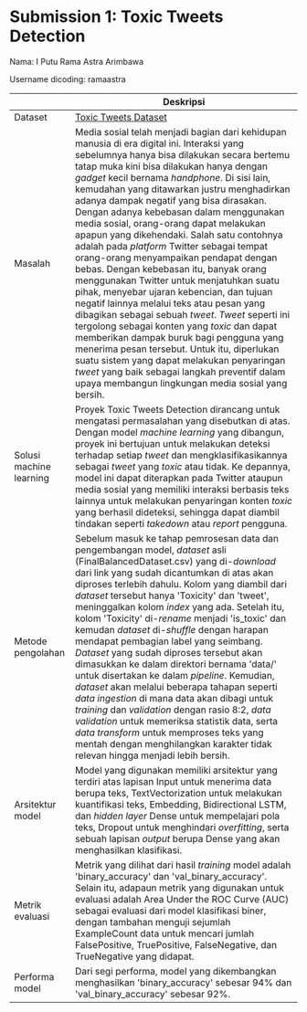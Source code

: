# Submission 1: Toxic Tweets Detection
Nama: I Putu Rama Astra Arimbawa

Username dicoding: ramaastra

| | Deskripsi |
| ----------- | ----------- |
| Dataset | [Toxic Tweets Dataset](https://www.kaggle.com/datasets/ashwiniyer176/toxic-tweets-dataset) |
| Masalah | Media sosial telah menjadi bagian dari kehidupan manusia di era digital ini. Interaksi yang sebelumnya hanya bisa dilakukan secara bertemu tatap muka kini bisa dilakukan hanya dengan _gadget_ kecil bernama _handphone_. Di sisi lain, kemudahan yang ditawarkan justru menghadirkan adanya dampak negatif yang bisa dirasakan. Dengan adanya kebebasan dalam menggunakan media sosial, orang-orang dapat melakukan apapun yang dikehendaki. Salah satu contohnya adalah pada _platform_ Twitter sebagai tempat orang-orang menyampaikan pendapat dengan bebas. Dengan kebebasan itu, banyak orang menggunakan Twitter untuk menjatuhkan suatu pihak, menyebar ujaran kebencian, dan tujuan negatif lainnya melalui teks atau pesan yang dibagikan sebagai sebuah _tweet_. _Tweet_ seperti ini tergolong sebagai konten yang _toxic_ dan dapat memberikan dampak buruk bagi pengguna yang menerima pesan tersebut. Untuk itu, diperlukan suatu sistem yang dapat melakukan penyaringan _tweet_ yang baik sebagai langkah preventif dalam upaya membangun lingkungan media sosial yang bersih. |
| Solusi machine learning | Proyek Toxic Tweets Detection dirancang untuk mengatasi permasalahan yang disebutkan di atas. Dengan model _machine learning_ yang dibangun, proyek ini bertujuan untuk melakukan deteksi terhadap setiap _tweet_ dan mengklasifikasikannya sebagai _tweet_ yang _toxic_ atau tidak. Ke depannya, model ini dapat diterapkan pada Twitter ataupun media sosial yang memiliki interaksi berbasis teks lainnya untuk melakukan penyaringan konten _toxic_ yang berhasil dideteksi, sehingga dapat diambil tindakan seperti _takedown_ atau _report_ pengguna. |
| Metode pengolahan | Sebelum masuk ke tahap pemrosesan data dan pengembangan model, _dataset_ asli (FinalBalancedDataset.csv) yang di-_download_ dari link yang sudah dicantumkan di atas akan diproses terlebih dahulu. Kolom yang diambil dari _dataset_ tersebut hanya 'Toxicity' dan 'tweet', meninggalkan kolom _index_ yang ada. Setelah itu, kolom 'Toxicity' di-_rename_ menjadi 'is_toxic' dan kemudan _dataset_ di-_shuffle_ dengan harapan mendapat pembagian label yang seimbang. _Dataset_ yang sudah diproses tersebut akan dimasukkan ke dalam direktori bernama 'data/' untuk disertakan ke dalam _pipeline_. Kemudian, _dataset_ akan melalui beberapa tahapan seperti _data ingestion_ di mana data akan dibagi untuk _training_ dan _validation_ dengan rasio 8:2, _data validation_ untuk memeriksa statistik data, serta _data transform_ untuk memproses teks yang mentah dengan menghilangkan karakter tidak relevan hingga menjadi lebih bersih. |
| Arsitektur model | Model yang digunakan memiliki arsitektur yang terdiri atas lapisan Input untuk menerima data berupa teks, TextVectorization untuk melakukan kuantifikasi teks, Embedding, Bidirectional LSTM, dan _hidden layer_ Dense untuk mempelajari pola teks, Dropout untuk menghindari _overfitting_, serta sebuah lapisan _output_ berupa Dense yang akan menghasilkan klasifikasi. |
| Metrik evaluasi | Metrik yang dilihat dari hasil _training_ model adalah 'binary_accuracy' dan 'val_binary_accuracy'. Selain itu, adapaun metrik yang digunakan untuk evaluasi adalah Area Under the ROC Curve (AUC) sebagai evaluasi dari model klasifikasi biner, dengan tambahan menguji sejumlah ExampleCount data untuk mencari jumlah FalsePositive, TruePositive, FalseNegative, dan TrueNegative yang didapat. |
| Performa model | Dari segi performa, model yang dikembangkan menghasilkan 'binary_accuracy' sebesar 94% dan 'val_binary_accuracy' sebesar 92%. |
